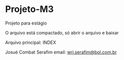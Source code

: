 # Projeto-M3
Projeto para estágio

O arquivo está compactado, só abrir o arquivo e baixar

Arquivo principal: INDEX

Josué Combat Serafim
email: wrj.serafim@bol.com.br
